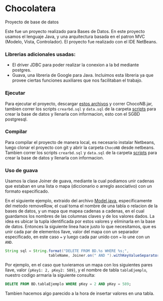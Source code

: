 # Chocolatera
Proyecto de base de datos 

Este fue un proyecto realizado para Bases de Datos. En este proyecto usamos el lenguaje Java, y una arquitectura basada
en el patron MVC (Modelo, Vista, Controlador). El proyecto fue realizado con el IDE NetBeans.

### Librerias adicionales usadas:
- El driver JDBC para poder realizar la conexion a la bd mediante postgres.
- Guava, una libreria de Google para Java. Incluimos esta libreria ya que provee ciertas funciones auxiliares
que nos facilitaban el trabajo.

### Ejecutar
Para ejecutar el proyecto, descargar [estos archivos](https://github.com/chocolateria-bd/Chocolatera/releases/download/1.0/dist.zip)
y correr ChocoNB.jar, tambien correr los scripts `crearbd.sql` y `data.sql` de la carpeta [scripts](scripts) para crear la base de datos y llenarla con informacion, esto con el SGBD postgresql.

### Compilar
Para compilar el proyecto de manera local, es necesario instalar Netbeans, luego clonar el proyecto con git y abrir la carpeta `ChocoNB` desde netbeans. Tambien correr los scripts `crearbd.sql` y `data.sql` de la carpeta [scripts](Scripts) para crear la base de datos y llenarla con informacion.

### Uso de guava
Usamos la clase Joiner de guava, mediante la cual podiamos unir cadenas que estaban en una lista o mapa (diccionario o arreglo asociativo)
con un formato especificado.

En el siguiente ejemplo, extraido del archivo [Model.java](ChocoNB/src/Model.java), especificamente del metodo removeRow,
el cual toma el nombre de una tabla o relacion de la bases de datos, y un mapa que mapea cadenas a cadenas, en el cual guardamos
los nombres de las columnas claves y de los valores dados. La idea es ubicar la tupla identificada por estos valores y eliminarla
en la base de datos. Entonces la siguiente linea hace justo lo que necesitamos, que es unir cada par de elementos llave, valor del mapa
con un separador especificado, en este caso `=` y luego cada par unido con `=` lo une con un `AND`.

```java
String sql = String.format("DELETE FROM BD.%s WHERE %s;",
                    tableName, Joiner.on(" AND ").withKeyValueSeparator(" = ").join(keyValues));
```

Por ejemplo, en el caso que tuvieramos un mapa con los siguientes pares llave, valor `{pKey1: 2, pKey2: 589}`, 
y el nombre de tabla `tablaEjemplo`, nuestro codigo armaria la siguiente consulta:

```sql
DELETE FROM BD.tablaEjemplo WHERE pKey = 2 AND pKey = 589;
```

Tambien hacemos algo parecido a la hora de insertar valores en una tabla.

